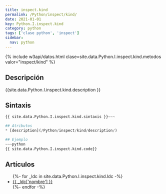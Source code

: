```yaml
---
title: inspect.kind
permalink: /Python/inspect/kind/
date: 2021-01-01
key: Python.I.inspect.kind
category: python
tags: ['clase python', 'inspect']
sidebar: 
  nav: python
---
```


{% include w3api/datos.html clase=site.data.Python.I.inspect.kind.metodos valor="inspect/kind" %}

## Descripción
{{site.data.Python.I.inspect.kind.description }}

## Sintaxis
~~~python
{{ site.data.Python.I.inspect.kind.sintaxis }}~~~

## Atributos
* [description](/Python/inspect/kind/description/)

## Ejemplo
~~~python
{{ site.data.Python.I.inspect.kind.code}}
~~~

## Artículos
<ul>
{%- for _ldc in site.data.Python.I.inspect.kind.ldc -%}
   <li>
       <a href="{{_ldc['url'] }}">{{ _ldc['nombre'] }}</a>
   </li>
{%- endfor -%}
</ul>
